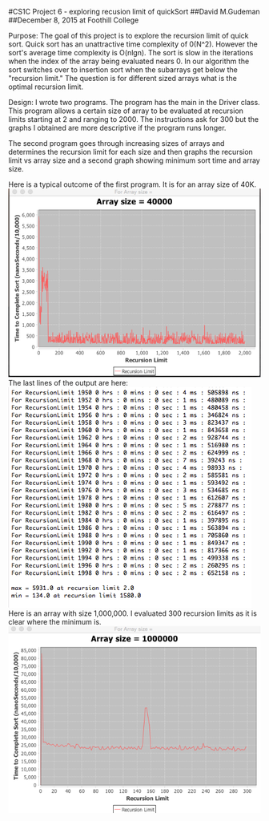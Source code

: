 #CS1C Project 6 - exploring recusion limit of quickSort
##David M.Gudeman
##December 8, 2015 at Foothill College

Purpose: The goal of this project is to explore the recursion limit of quick
sort.  Quick sort has an unattractive time complexity of 0(N^2). However the 
sort's average time complexity is O(nlgn). The sort is slow in the iterations
when the index of the array being evaluated nears 0. In our algorithm the sort
switches over to insertion sort when the subarrays get below the "recursion 
limit." The question is for different sized arrays what is the optimal recursion
limit.

Design: I wrote two programs. The program has the main in the Driver class. This
program allows a certain size of array to be evaluated at recursion limits
starting at 2 and ranging to 2000. The instructions ask for 300 but the graphs I
obtained are more descriptive if the program runs longer.

The second program goes through increasing sizes of arrays and determines the 
recursion limit for each size and then graphs the recursion limit vs array size
and a second graph showing minimum sort time and array size.

Here is a typical outcome of the first program. It is for an array size of 40K.
![40K array](./Resources/40KArray.png)
The last lines of the output are here:
![40K array output](./Resources/40KArrayData.png)
Here is an array with size 1,000,000. I evaluated 300 recursion limits as it 
is clear where the minimum is.
![1Marray](./Resources/1Marray.png)
